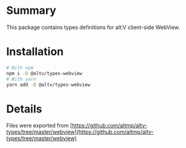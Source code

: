 # Summary
This package contains types definitions for alt:V client-side WebView.

# Installation

```bash
# With npm
npm i -D @altv/types-webview
# With yarn
yarn add -D @altv/types-webview
```

# Details
Files were exported from [https://github.com/altmp/altv-types/tree/master/webview](https://github.com/altmp/altv-types/tree/master/webview)
